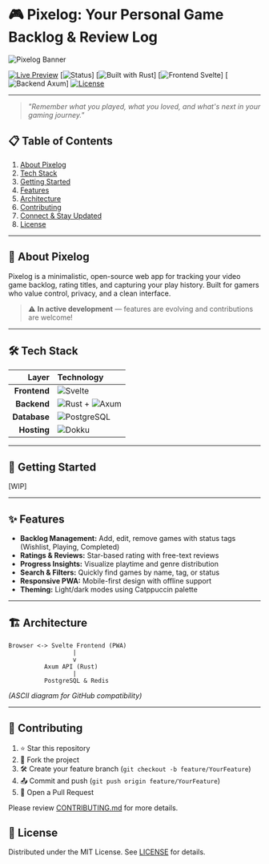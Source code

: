 # 🎮 Pixelog: Your Personal Game Backlog & Review Log

![Pixelog Banner](https://pixelog.jonatasoliveira.dev/banner.png)

[![Live Preview](https://img.shields.io/badge/Live%20Demo-View-orange?style=flat-square)](https://pixelog.jonatasoliveira.dev/)
\[![Status](https://img.shields.io/badge/Status-In%20Development-yellow?style=flat-square)]
\[![Built with Rust](https://img.shields.io/badge/Rust-000000?style=flat-square\&logo=rust\&logoColor=white)]
\[![Frontend Svelte](https://img.shields.io/badge/Svelte-FF3E00?style=flat-square\&logo=svelte\&logoColor=white)]
\[![Backend Axum](https://img.shields.io/badge/Axum-%236c3b9c?style=flat-square\&logo=rust\&logoColor=white)]
[![License](https://img.shields.io/github/license/jonatasoli/pixelog?style=flat-square)](LICENSE)

---

> *"Remember what you played, what you loved, and what's next in your gaming journey."*

## 📋 Table of Contents

1. [About Pixelog](#about-pixelog)
2. [Tech Stack](#tech-stack)
3. [Getting Started](#getting-started)
4. [Features](#features)
5. [Architecture](#architecture)
6. [Contributing](#contributing)
7. [Connect & Stay Updated](#connect--stay-updated)
8. [License](#license)

---

## 🎯 About Pixelog

Pixelog is a minimalistic, open-source web app for tracking your video game backlog, rating titles, and capturing your play history. Built for gamers who value control, privacy, and a clean interface.

> ⚠️ **In active development** — features are evolving and contributions are welcome!

---

## 🛠️ Tech Stack

|        Layer | Technology                                                                                                                                                                                        |
| -----------: | :------------------------------------------------------------------------------------------------------------------------------------------------------------------------------------------------ |
| **Frontend** | ![Svelte](https://img.shields.io/badge/Svelte-FF3E00?style=flat-square\&logo=svelte\&logoColor=white)                                                                                             |
|  **Backend** | ![Rust](https://img.shields.io/badge/Rust-000000?style=flat-square\&logo=rust\&logoColor=white) + ![Axum](https://img.shields.io/badge/Axum-6B3B9C?style=flat-square\&logo=rust\&logoColor=white) |
| **Database** | ![PostgreSQL](https://img.shields.io/badge/PostgreSQL-336791?style=flat-square\&logo=postgresql\&logoColor=white)                                                                                 |
|  **Hosting** | ![Dokku](https://img.shields.io/badge/Dokku-5B4F87?style=flat-square\&logo=docker\&logoColor=white)                                                                                               |

---

## 🚀 Getting Started

[WIP]

---

## ✨ Features

* **Backlog Management:** Add, edit, remove games with status tags (Wishlist, Playing, Completed)
* **Ratings & Reviews:** Star-based rating with free-text reviews
* **Progress Insights:** Visualize playtime and genre distribution
* **Search & Filters:** Quickly find games by name, tag, or status
* **Responsive PWA:** Mobile-first design with offline support
* **Theming:** Light/dark modes using Catppuccin palette

---

## 🏗️ Architecture

```
Browser <-> Svelte Frontend (PWA)
                  |
                  v
          Axum API (Rust)
                  |
          PostgreSQL & Redis
```

*(ASCII diagram for GitHub compatibility)*

---

## 🤝 Contributing

1. ⭐ Star this repository
2. 🍴 Fork the project
3. 🛠️ Create your feature branch (`git checkout -b feature/YourFeature`)
4. 📤 Commit and push (`git push origin feature/YourFeature`)
5. 🔀 Open a Pull Request

Please review [CONTRIBUTING.md](CONTRIBUTING.md) for more details.
## 📜 License

Distributed under the MIT License. See [LICENSE](LICENSE) for details.
